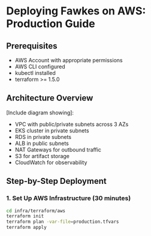 # Deploying Fawkes on AWS: Production Guide

## Prerequisites
- AWS Account with appropriate permissions
- AWS CLI configured
- kubectl installed
- terraform >= 1.5.0

## Architecture Overview

[Include diagram showing]:
- VPC with public/private subnets across 3 AZs
- EKS cluster in private subnets
- RDS in private subnets
- ALB in public subnets
- NAT Gateways for outbound traffic
- S3 for artifact storage
- CloudWatch for observability

## Step-by-Step Deployment

### 1. Set Up AWS Infrastructure (30 minutes)
```bash
cd infra/terraform/aws
terraform init
terraform plan -var-file=production.tfvars
terraform apply